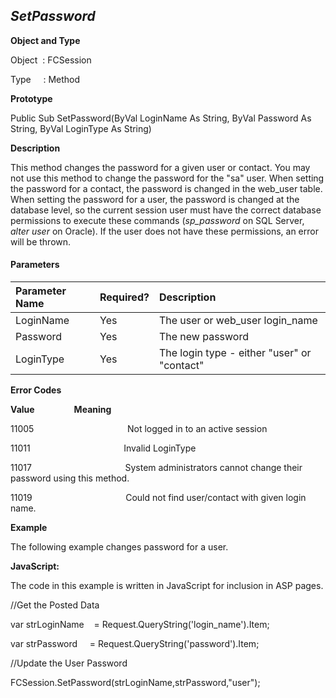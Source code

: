 _SetPassword_
-------------

**Object and Type**

Object  : FCSession

Type     : Method

**Prototype**

Public Sub SetPassword(ByVal LoginName As String, ByVal Password As String, ByVal LoginType As String)

**Description**

This method changes the password for a given user or contact. You may not use this method to change the password for the "sa" user. When setting the password for a contact, the password is changed in the web_user table. When setting the password for a user, the password is changed at the database level, so the current session user must have the correct database permissions to execute these commands (_sp_password_ on SQL Server, _alter user_ on Oracle). If the user does not have these permissions, an error will be thrown.

#### Parameters

| Parameter Name | Required? | Description |
|:--- |:--- |:--- |
| LoginName | Yes | The user or web_user login_name |
| Password | Yes | The new password |
| LoginType | Yes | The login type - either "user" or "contact" |

**Error Codes**

**Value**                **Meaning**

11005                                      Not logged in to an active session

11011                                      Invalid LoginType

11017                                      System administrators cannot change their password using this method.

11019                                      Could not find user/contact with given login name.

**Example**

The following example changes password for a user.

**JavaScript:**

The code in this example is written in JavaScript for inclusion in ASP pages.

//Get the Posted Data

var strLoginName    = Request.QueryString('login_name').Item;

var strPassword     = Request.QueryString('password').Item;

//Update the User Password

FCSession.SetPassword(strLoginName,strPassword,"user");